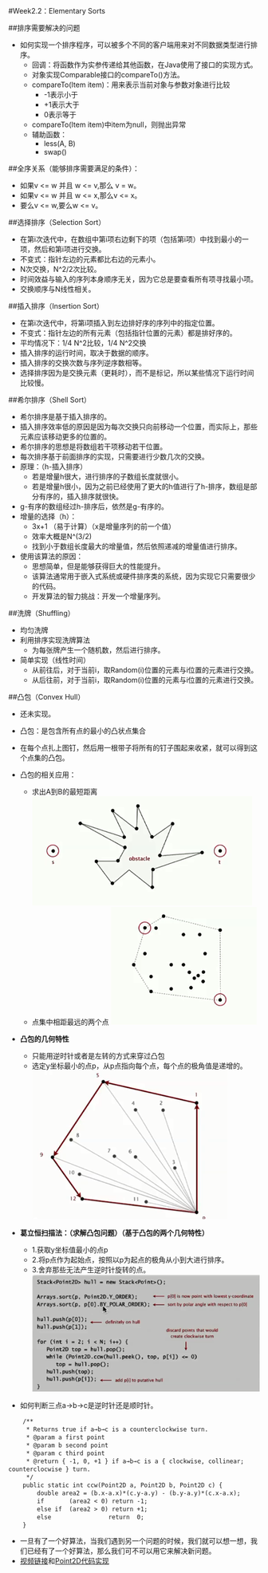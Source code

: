 #Week2.2：Elementary Sorts

##排序需要解决的问题
- 如何实现一个排序程序，可以被多个不同的客户端用来对不同数据类型进行排序。
	- 回调：将函数作为实参传递给其他函数，在Java使用了接口的实现方式。
	- 对象实现Comparable接口的compareTo()方法。
	- compareTo(Item item)：用来表示当前对象与参数对象进行比较
		- -1表示小于
		- +1表示大于
		- 0表示等于
	- compareTo(Item item)中item为null，则抛出异常
	- 辅助函数：
		- less(A, B)
		- swap()

##全序关系（能够排序需要满足的条件）：
- 如果v <= w 并且 w <= v,那么 v = w。
- 如果v <= w 并且 w <= 	x,那么v <= x。
- 要么v <= w,要么w <= v。

##选择排序（Selection Sort）
- 在第i次迭代中，在数组中第i项右边剩下的项（包括第i项）中找到最小的一项，然后和第i项进行交换。
- 不变式：指针左边的元素都比右边的元素小。
- N次交换，N^2/2次比较。
- 时间效益与输入的序列本身顺序无关，因为它总是要查看所有项寻找最小项。
- 交换顺序与N线性相关。

##插入排序（Insertion Sort）
- 在第i次迭代中，将第i项插入到左边排好序的序列中的指定位置。
- 不变式：指针左边的所有元素（包括指针位置的元素）都是排好序的。
- 平均情况下：1/4 N^2比较，1/4 N^2交换
- 插入排序的运行时间，取决于数据的顺序。
- 插入排序的交换次数与序列逆序数相等。
- 选择排序因为是交换元素（更耗时），而不是标记，所以某些情况下运行时间比较慢。

##希尔排序（Shell Sort）
- 希尔排序是基于插入排序的。
- 插入排序效率低的原因是因为每次交换只向前移动一个位置，而实际上，那些元素应该移动更多的位置的。
- 希尔排序的思想是将数组若干项移动若干位置。
- 每次排序基于前面排序的实现，只需要进行少数几次的交换。
- 原理：（h-插入排序）
	- 若是增量h很大，进行排序的子数组长度就很小。
	- 若是增量h很小，因为之前已经使用了更大的h值进行了h-排序，数组是部分有序的，插入排序就很快。
- g-有序的数组经过h-排序后，依然是g-有序的。
- 增量的选择（h）：
	- 3x+1  （易于计算）（x是增量序列的前一个值）
	- 效率大概是N^(3/2)
	- 找到小于数组长度最大的增量值，然后依照递减的增量值进行排序。
- 使用该算法的原因：
	- 思想简单，但是能够获得巨大的性能提升。
	- 该算法通常用于嵌入式系统或硬件排序类的系统，因为实现它只需要很少的代码。
	- 开发算法的智力挑战：开发一个增量序列。

##洗牌（Shuffling）
- 均匀洗牌
- 利用排序实现洗牌算法
	- 为每张牌产生一个随机数，然后进行排序。
- 简单实现（线性时间）
	- 从前往后，对于当前i，取Random(i)位置的元素与i位置的元素进行交换。
	- 从后往前，对于当前i，取Random(i)位置的元素与i位置的元素进行交换。

##凸包（Convex Hull）
- 还未实现。
- 凸包：是包含所有点的最小的凸状点集合
- 在每个点扎上图钉，然后用一根带子将所有的钉子围起来收紧，就可以得到这个点集的凸包。
- 凸包的相关应用：
	- 求出A到B的最短距离
		![](凸包问题.png)
	- 点集中相距最远的两个点
		![](凸包问题2.png)
- **凸包的几何特性**
	- 只能用逆时针或者是左转的方式来穿过凸包
	- 选定y坐标最小的点p，从p点指向每个点，每个点的极角值是递增的。
	![](凸包.png)

- **葛立恒扫描法：（求解凸包问题）（基于凸包的两个几何特性）**
	- 1.获取y坐标值最小的点p
	- 2.将p点作为起始点，按照以p为起点的极角从小到大进行排序。
	- 3.舍弃那些无法产生逆时针旋转的点。
	![](葛立恒扫描法.png)
- 如何判断三点a->b->c是逆时针还是顺时针。
```
    /**
     * Returns true if a→b→c is a counterclockwise turn.
     * @param a first point
     * @param b second point
     * @param c third point
     * @return { -1, 0, +1 } if a→b→c is a { clockwise, collinear; counterclocwise } turn.
     */
    public static int ccw(Point2D a, Point2D b, Point2D c) {
        double area2 = (b.x-a.x)*(c.y-a.y) - (b.y-a.y)*(c.x-a.x);
        if       (area2 < 0) return -1;
        else if  (area2 > 0) return +1;
        else                return  0;
    }
```

- 一旦有了一个好算法，当我们遇到另一个问题的时候，我们就可以想一想，我们已经有了一个好算法，那么我们可不可以用它来解决新问题。
- [视频链接](https://www.coursera.org/learn/algorithms-part1/lecture/KHJ1t/convex-hull)和[Point2D代码实现](https://algs4.cs.princeton.edu/12oop/Point2D.java.html)